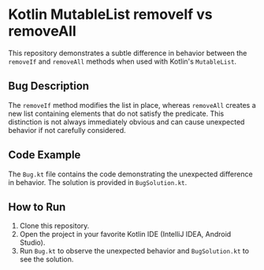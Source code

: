 # Kotlin MutableList removeIf vs removeAll

This repository demonstrates a subtle difference in behavior between the `removeIf` and `removeAll` methods when used with Kotlin's `MutableList`.

## Bug Description

The `removeIf` method modifies the list in place, whereas `removeAll` creates a new list containing elements that do not satisfy the predicate.  This distinction is not always immediately obvious and can cause unexpected behavior if not carefully considered.

## Code Example

The `Bug.kt` file contains the code demonstrating the unexpected difference in behavior.  The solution is provided in `BugSolution.kt`.

## How to Run

1. Clone this repository.
2. Open the project in your favorite Kotlin IDE (IntelliJ IDEA, Android Studio).
3. Run `Bug.kt` to observe the unexpected behavior and `BugSolution.kt` to see the solution.
